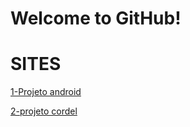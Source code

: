 # Welcome to GitHub!

<h1>SITES</h1>


<p><a href="https://juvenciofigo.github.io/criados/10\index.html" target="_blank">1-Projeto android</a></p>


<P><a href="https://juvenciofigo.github.io/criados/12\ProjetoCordel.html" TARGET="_BLANK">2-projeto cordel</a></P>



